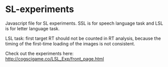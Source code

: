 # SL-experiments

Javascript file for SL experiments. SSL is for speech language task and LSL is for letter language task.

LSL task: first target RT should not be counted in RT analysis, because the timing of the first-time loading of the images is not consistent.

Check out the experiments here: http://cogscigame.co/LSL_Exp/front_page.html
